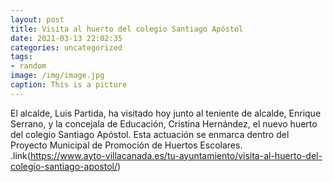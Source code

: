 ```yaml
---
layout: post
title: Visita al huerto del colegio Santiago Apóstol
date: 2021-03-13 22:02:35
categories: uncategorized
tags:
- random
image: /img/image.jpg
caption: This is a picture
---
```

El alcalde, Luis Partida, ha visitado hoy junto al teniente de alcalde, Enrique Serrano, y la concejala de Educación, Cristina Hernández, el nuevo huerto del colegio Santiago Apóstol. Esta actuación se enmarca dentro del Proyecto Municipal de Promoción de Huertos Escolares.  .link(https://www.ayto-villacanada.es/tu-ayuntamiento/visita-al-huerto-del-colegio-santiago-apostol/)
